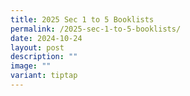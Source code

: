 ```yaml
---
title: 2025 Sec 1 to 5 Booklists
permalink: /2025-sec-1-to-5-booklists/
date: 2024-10-24
layout: post
description: ""
image: ""
variant: tiptap
---
```

